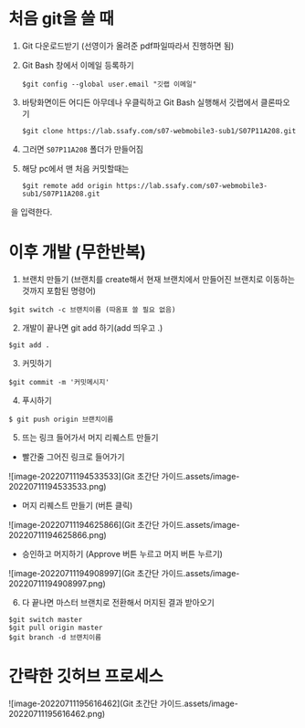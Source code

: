 # 처음 git을 쓸 때

1. Git 다운로드받기 (선영이가 올려준 pdf파일따라서 진행하면 됨)

2. Git Bash 창에서 이메일 등록하기

   ```
   $git config --global user.email "깃랩 이메일"
   ```

3. 바탕화면이든 어디든 아무데나 우클릭하고 Git Bash 실행해서 깃랩에서 클론따오기

   ```
   $git clone https://lab.ssafy.com/s07-webmobile3-sub1/S07P11A208.git
   ```

4. 그러면 `S07P11A208` 폴더가 만들어짐

5. 해당 pc에서 맨 처음 커밋할때는 

   ``` 
   $git remote add origin https://lab.ssafy.com/s07-webmobile3-sub1/S07P11A208.git

​	을 입력한다.

# 이후 개발 (무한반복)

1. 브랜치 만들기 (브랜치를 create해서 현재 브랜치에서 만들어진 브랜치로 이동하는 것까지 포함된 명령어)

``` 
$git switch -c 브랜치이름 (따옴표 쓸 필요 없음)
```

2. 개발이 끝나면 git add 하기(add 띄우고 .)

``` 
$git add .
```

3. 커밋하기

``` 
$git commit -m '커밋메시지'
```

4. 푸시하기

```
$ git push origin 브랜치이름
```

5. 뜨는 링크 들어가서 머지 리퀘스트 만들기

* 빨간줄 그어진 링크로 들어가기

![image-20220711194533533](Git 초간단 가이드.assets/image-20220711194533533.png)

* 머지 리퀘스트 만들기 (버튼 클릭)

![image-20220711194625866](Git 초간단 가이드.assets/image-20220711194625866.png)

* 승인하고 머지하기 (Approve 버튼 누르고 머지 버튼 누르기)

![image-20220711194908997](Git 초간단 가이드.assets/image-20220711194908997.png)

6. 다 끝나면 마스터 브랜치로 전환해서 머지된 결과 받아오기

```
$git switch master
$git pull origin master
$git branch -d 브랜치이름
```

# 간략한 깃허브 프로세스

![image-20220711195616462](Git 초간단 가이드.assets/image-20220711195616462.png)



